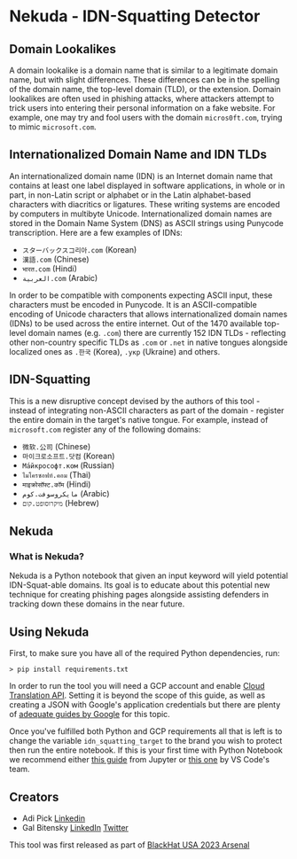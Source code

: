 # Nekuda - IDN-Squatting Detector
## Domain Lookalikes
A domain lookalike is a domain name that is similar to a legitimate domain name, but with slight differences. These differences can be in the spelling of the domain name, the top-level domain (TLD), or the extension. Domain lookalikes are often used in phishing attacks, where attackers attempt to trick users into entering their personal information on a fake website.
For example, one may try and fool users with the domain `micros0ft.com`, trying to mimic `microsoft.com`.
## Internationalized Domain Name and IDN TLDs
An internationalized domain name (IDN) is an Internet domain name that contains at least one label displayed in software applications, in whole or in part, in non-Latin script or alphabet or in the Latin alphabet-based characters with diacritics or ligatures. These writing systems are encoded by computers in multibyte Unicode. Internationalized domain names are stored in the Domain Name System (DNS) as ASCII strings using Punycode transcription.
Here are a few examples of IDNs:
- `スターバックスコ리아.com` (Korean)
- `漢語.com` (Chinese)
- `भारत.com` (Hindi)
- `العربية.com` (Arabic)

In order to be compatible with components expecting ASCII input, these characters must be encoded in Punycode. It is an ASCII-compatible encoding of Unicode characters that allows internationalized domain names (IDNs) to be used across the entire internet. 
Out of the 1470 available top-level domain names (e.g. `.com`) there are currently 152 IDN TLDs - reflecting other non-country specific TLDs as `.com` or `.net` in native tongues alongside localized ones as `.한국` (Korea), `.укр` (Ukraine) and others.
## IDN-Squatting
This is a new disruptive concept devised by the authors of this tool - instead of integrating non-ASCII characters as part of the domain - register the entire domain in the target's native tongue. For example, instead of `microsoft.com` register any of the following domains:
- `微软.公司` (Chinese)
- `마이크로소프트.닷컴` (Korean)
- `Ма́йкрософт.ком` (Russian)
- `ไมโครซอฟท์.คอม` (Thai)
- `माइक्रोसॉफ्ट.कॉम` (Hindi)
- `مايكروسوفت.كوم` (Arabic)
- `מיקרוסופט.קום` (Hebrew)

## Nekuda
### What is Nekuda?
Nekuda is a Python notebook that given an input keyword will yield potential IDN-Squat-able domains. Its goal is to educate about this potential new technique for creating phishing pages alongside assisting defenders in tracking down these domains in the near future.
## Using Nekuda
First, to make sure you have all of the required Python dependencies, run:
```
> pip install requirements.txt
```
In order to run the tool you will need a GCP account and enable [Cloud Translation API](https://cloud.google.com/translate/docs/reference/libraries/v2/python). Setting it is beyond the scope of this guide, as well as creating a JSON with Google's application credentials but there are plenty of [adequate guides by Google](https://cloud.google.com/docs/authentication/application-default-credentials#GAC) for this topic.

Once you've fulfilled both Python and GCP requirements all that is left is to change the variable `idn_squatting_target` to the brand you wish to protect then run the entire notebook. If this is your first time with Python Notebook we recommend either [this guide](https://jupyter-notebook-beginner-guide.readthedocs.io/en/latest/what_is_jupyter.html) from Jupyter or [this one](https://code.visualstudio.com/docs/datascience/jupyter-notebooks) by VS Code's team.

## Creators
- Adi Pick [Linkedin](https://www.linkedin.com/in/adi-pick-52b97916a/)
- Gal Bitensky [LinkedIn](https://www.linkedin.com/in/gal-bitensky/) [Twitter](https://twitter.com/gal_b1t)

This tool was first released as part of [BlackHat USA 2023 Arsenal](https://www.blackhat.com/us-23/arsenal/schedule/#nekuda-idn-squatting-detector-33540)
